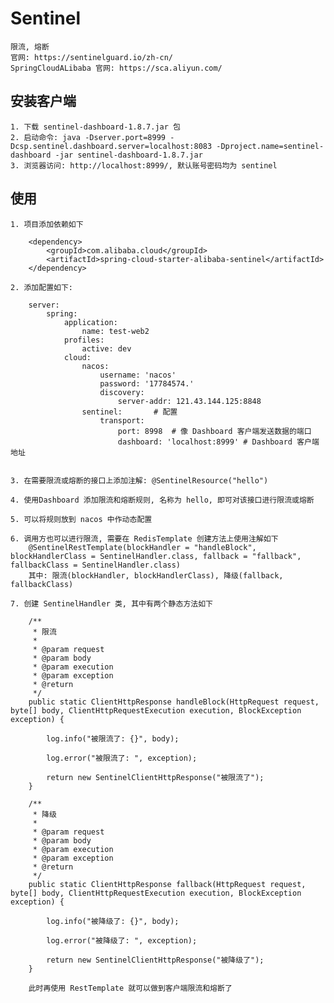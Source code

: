 # Sentinel

    限流, 熔断
    官网: https://sentinelguard.io/zh-cn/
    SpringCloudALibaba 官网: https://sca.aliyun.com/

## 安装客户端

    1. 下载 sentinel-dashboard-1.8.7.jar 包
    2. 启动命令: java -Dserver.port=8999 -Dcsp.sentinel.dashboard.server=localhost:8083 -Dproject.name=sentinel-dashboard -jar sentinel-dashboard-1.8.7.jar
    3. 浏览器访问: http://localhost:8999/, 默认账号密码均为 sentinel

## 使用

    1. 项目添加依赖如下

        <dependency>
            <groupId>com.alibaba.cloud</groupId>
            <artifactId>spring-cloud-starter-alibaba-sentinel</artifactId>
        </dependency>

    2. 添加配置如下: 

        server:
            spring:
                application:
                    name: test-web2
                profiles:
                    active: dev
                cloud:
                    nacos:
                        username: 'nacos'
                        password: '17784574.'
                        discovery:
                            server-addr: 121.43.144.125:8848
                    sentinel:       # 配置
                        transport:
                            port: 8998  # 像 Dashboard 客户端发送数据的端口
                            dashboard: 'localhost:8999' # Dashboard 客户端地址


    3. 在需要限流或熔断的接口上添加注解: @SentinelResource("hello")

    4. 使用Dashboard 添加限流和熔断规则, 名称为 hello, 即可对该接口进行限流或熔断

    5. 可以将规则放到 nacos 中作动态配置

    6. 调用方也可以进行限流, 需要在 RedisTemplate 创建方法上使用注解如下
        @SentinelRestTemplate(blockHandler = "handleBlock", blockHandlerClass = SentinelHandler.class, fallback = "fallback", fallbackClass = SentinelHandler.class)
        其中: 限流(blockHandler, blockHandlerClass), 降级(fallback, fallbackClass)
    
    7. 创建 SentinelHandler 类, 其中有两个静态方法如下

        /**
         * 限流
         *
         * @param request
         * @param body
         * @param execution
         * @param exception
         * @return
         */
        public static ClientHttpResponse handleBlock(HttpRequest request, byte[] body, ClientHttpRequestExecution execution, BlockException exception) {
    
            log.info("被限流了: {}", body);
    
            log.error("被限流了: ", exception);
    
            return new SentinelClientHttpResponse("被限流了");
        }
    
        /**
         * 降级
         *
         * @param request
         * @param body
         * @param execution
         * @param exception
         * @return
         */
        public static ClientHttpResponse fallback(HttpRequest request, byte[] body, ClientHttpRequestExecution execution, BlockException exception) {
    
            log.info("被降级了: {}", body);
    
            log.error("被降级了: ", exception);
    
            return new SentinelClientHttpResponse("被降级了");
        }

        此时再使用 RestTemplate 就可以做到客户端限流和熔断了
